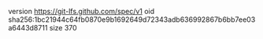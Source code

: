 version https://git-lfs.github.com/spec/v1
oid sha256:1bc21944c64fb0870e9b1692649d72343adb636992867b6bb7ee03a6443d8711
size 370
